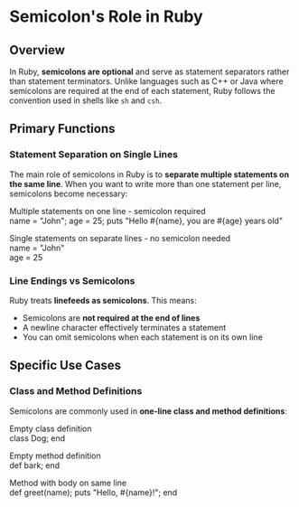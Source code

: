# Semicolon's Role in Ruby

## Overview

In Ruby, **semicolons are optional** and serve as statement separators rather than statement terminators. Unlike languages such as C++ or Java where semicolons are required at the end of each statement, Ruby follows the convention used in shells like `sh` and `csh`.

## Primary Functions

### Statement Separation on Single Lines

The main role of semicolons in Ruby is to **separate multiple statements on the same line**. When you want to write more than one statement per line, semicolons become necessary:

Multiple statements on one line - semicolon required  
name = "John"; age = 25; puts "Hello #{name}, you are #{age} years old"  

Single statements on separate lines - no semicolon needed  
name = "John"  
age = 25  

### Line Endings vs Semicolons

Ruby treats **linefeeds as semicolons**. This means:
- Semicolons are **not required at the end of lines**
- A newline character effectively terminates a statement
- You can omit semicolons when each statement is on its own line

## Specific Use Cases

### Class and Method Definitions

Semicolons are commonly used in **one-line class and method definitions**:

Empty class definition  
class Dog; end  

Empty method definition  
def bark; end  

Method with body on same line  
def greet(name); puts "Hello, #{name}!"; end  

